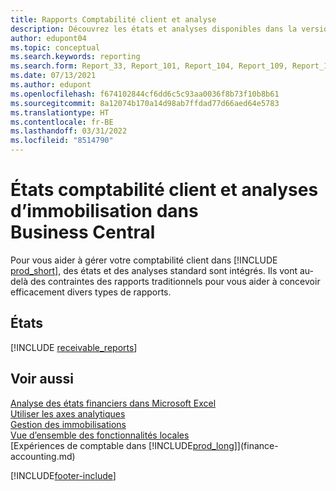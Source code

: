 ```yaml
---
title: Rapports Comptabilité client et analyse
description: Découvrez les états et analyses disponibles dans la version standard de Business Central afin que vous puissiez suivre vos comptes client.
author: edupont04
ms.topic: conceptual
ms.search.keywords: reporting
ms.search.form: Report_33, Report_101, Report_104, Report_109, Report_112, Report_120, Report_121, Report_129, Report_211, Report_1316
ms.date: 07/13/2021
ms.author: edupont
ms.openlocfilehash: f674102844cf6dd6c5c93aa0036f8b73f10b8b61
ms.sourcegitcommit: 8a12074b170a14d98ab7ffdad77d66aed64e5783
ms.translationtype: HT
ms.contentlocale: fr-BE
ms.lasthandoff: 03/31/2022
ms.locfileid: "8514790"
---
```

# <a name="accounts-receivable-reports-and-analytics-in-business-central"></a>États comptabilité client et analyses d’immobilisation dans Business Central

Pour vous aider à gérer votre comptabilité client dans [!INCLUDE [prod_short](includes/prod_short.md)], des états et des analyses standard sont intégrés. Ils vont au-delà des contraintes des rapports traditionnels pour vous aider à concevoir efficacement divers types de rapports.  

## <a name="reports"></a>États
[!INCLUDE [receivable_reports](includes/receivable-reports-include.md)]


## <a name="see-also"></a>Voir aussi

[Analyse des états financiers dans Microsoft Excel](finance-analyze-excel.md)  
[Utiliser les axes analytiques](finance-dimensions.md)  
[Gestion des immobilisations](fa-manage.md)  
[Vue d’ensemble des fonctionnalités locales](about-localization.md)  
[Expériences de comptable dans [!INCLUDE[prod_long](includes/prod_long.md)]](finance-accounting.md)  


[!INCLUDE[footer-include](includes/footer-banner.md)]
